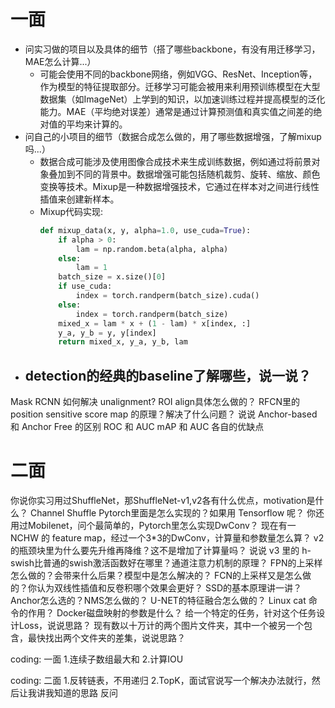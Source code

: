 # 一面

- 问实习做的项目以及具体的细节（搭了哪些backbone，有没有用迁移学习，MAE怎么计算...）
  - 可能会使用不同的backbone网络，例如VGG、ResNet、Inception等，作为模型的特征提取部分。迁移学习可能会被用来利用预训练模型在大型数据集（如ImageNet）上学到的知识，以加速训练过程并提高模型的泛化能力。MAE（平均绝对误差）通常是通过计算预测值和真实值之间差的绝对值的平均来计算的。
- 问自己的小项目的细节（数据合成怎么做的，用了哪些数据增强，了解mixup吗...）
  - 数据合成可能涉及使用图像合成技术来生成训练数据，例如通过将前景对象叠加到不同的背景中。数据增强可能包括随机裁剪、旋转、缩放、颜色变换等技术。Mixup是一种数据增强技术，它通过在样本对之间进行线性插值来创建新样本。
  - Mixup代码实现:
    ```python
    def mixup_data(x, y, alpha=1.0, use_cuda=True):
        if alpha > 0:
            lam = np.random.beta(alpha, alpha)
        else:
            lam = 1
        batch_size = x.size()[0]
        if use_cuda:
            index = torch.randperm(batch_size).cuda()
        else:
            index = torch.randperm(batch_size)
        mixed_x = lam * x + (1 - lam) * x[index, :]  
        y_a, y_b = y, y[index]
        return mixed_x, y_a, y_b, lam
    ```
- detection的经典的baseline了解哪些，说一说？
  - 
Mask RCNN 如何解决 unalignment?
ROI align具体怎么做的？
RFCN里的 position sensitive score map 的原理？解决了什么问题？
说说 Anchor-based 和 Anchor Free 的区别
ROC 和 AUC
mAP 和 AUC 各自的优缺点

# 二面

你说你实习用过ShuffleNet，那ShuffleNet-v1,v2各有什么优点，motivation是什么？
Channel Shuffle Pytorch里面是怎么实现的？如果用 Tensorflow 呢？
你还用过Mobilenet，问个最简单的，Pytorch里怎么实现DwConv？
现在有一 NCHW 的 feature map，经过一个3*3的DwConv，计算量和参数量怎么算？
v2的瓶颈块里为什么要先升维再降维？这不是增加了计算量吗？
说说 v3 里的 h-swish比普通的swish激活函数好在哪里？通道注意力机制的原理？
FPN的上采样怎么做的？会带来什么后果？模型中是怎么解决的？
FCN的上采样又是怎么做的？你认为双线性插值和反卷积哪个效果会更好？
SSD的基本原理讲一讲？Anchor怎么选的？NMS怎么做的？
U-NET的特征融合怎么做的？
Linux cat 命令的作用？
Docker磁盘映射的参数是什么？
给一个特定的任务，针对这个任务设计Loss，说说思路？
现有数以十万计的两个图片文件夹，其中一个被另一个包含，最快找出两个文件夹的差集，说说思路？

coding: 一面
1.连续子数组最大和
2.计算IOU


coding: 二面
1.反转链表，不用递归
2.TopK，面试官说写一个解决办法就行，然后让我讲我知道的思路
反问
